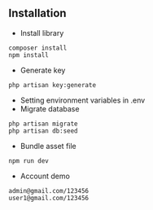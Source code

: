 ## Installation
- Install library 
```
composer install
npm install
```

- Generate key 
```
php artisan key:generate
```

- Setting environment variables in .env 
- Migrate database
```
php artisan migrate
php artisan db:seed
```

- Bundle asset file 
```
npm run dev
```

- Account demo
```
admin@gmail.com/123456
user1@gmail.com/123456
```
